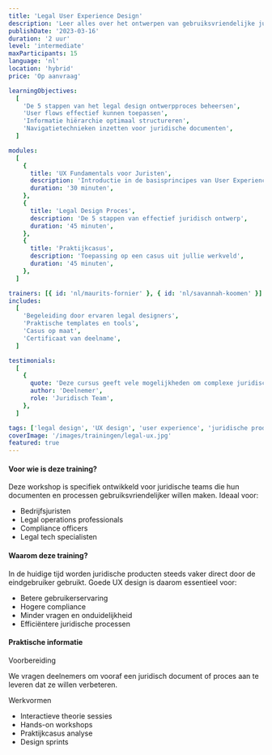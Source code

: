 ```yaml
---
title: 'Legal User Experience Design'
description: 'Leer alles over het ontwerpen van gebruiksvriendelijke juridische producten. Aan de hand van een casus die speelt in jullie praktijk. Hoe kun je juridische informatie het beste structureren en welke UX ontwerptechnieken moet je inzetten?'
publishDate: '2023-03-16'
duration: '2 uur'
level: 'intermediate'
maxParticipants: 15
language: 'nl'
location: 'hybrid'
price: 'Op aanvraag'

learningObjectives:
  [
    'De 5 stappen van het legal design ontwerpproces beheersen',
    'User flows effectief kunnen toepassen',
    'Informatie hiërarchie optimaal structureren',
    'Navigatietechnieken inzetten voor juridische documenten',
  ]

modules:
  [
    {
      title: 'UX Fundamentals voor Juristen',
      description: 'Introductie in de basisprincipes van User Experience Design',
      duration: '30 minuten',
    },
    {
      title: 'Legal Design Proces',
      description: 'De 5 stappen van effectief juridisch ontwerp',
      duration: '45 minuten',
    },
    {
      title: 'Praktijkcasus',
      description: 'Toepassing op een casus uit jullie werkveld',
      duration: '45 minuten',
    },
  ]

trainers: [{ id: 'nl/maurits-fornier' }, { id: 'nl/savannah-koomen' }]
includes:
  [
    'Begeleiding door ervaren legal designers',
    'Praktische templates en tools',
    'Casus op maat',
    'Certificaat van deelname',
  ]

testimonials:
  [
    {
      quote: 'Deze cursus geeft vele mogelijkheden om complexe juridische zaken op een eenvoudige(re) manier te visualiseren, een eye-opener.',
      author: 'Deelnemer',
      role: 'Juridisch Team',
    },
  ]

tags: ['legal design', 'UX design', 'user experience', 'juridische producten']
coverImage: '/images/trainingen/legal-ux.jpg'
featured: true
---
```


#### Voor wie is deze training?

Deze workshop is specifiek ontwikkeld voor juridische teams die hun documenten en processen gebruiksvriendelijker willen maken. Ideaal voor:

- Bedrijfsjuristen
- Legal operations professionals
- Compliance officers
- Legal tech specialisten

#### Waarom deze training?

In de huidige tijd worden juridische producten steeds vaker direct door de eindgebruiker gebruikt. Goede UX design is daarom essentieel voor:

- Betere gebruikerservaring
- Hogere compliance
- Minder vragen en onduidelijkheid
- Efficiëntere juridische processen

#### Praktische informatie

Voorbereiding

We vragen deelnemers om vooraf een juridisch document of proces aan te leveren dat ze willen verbeteren.

Werkvormen

- Interactieve theorie sessies
- Hands-on workshops
- Praktijkcasus analyse
- Design sprints
